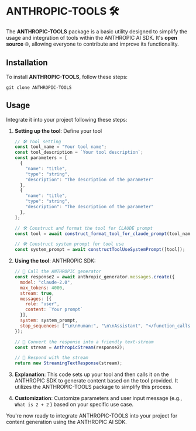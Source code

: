 # ANTHROPIC-TOOLS 🛠️

The **ANTHROPIC-TOOLS** package is a basic utility designed to simplify the usage and integration of tools within the ANTHROPIC AI SDK. It's **open source** 🌐, allowing everyone to contribute and improve its functionality.

## Installation

To install **ANTHROPIC-TOOLS**, follow these steps:

  ```
  git clone ANTHROPIC-TOOLS
  ```

## Usage

Integrate it into your project following these steps:

1. **Setting up the tool**: Define your tool

    ```javascript
    // 🛠️ Tool setting
    const tool_name = "Your tool name";
    const tool_description = `Your tool description`;
    const parameters = [
      {
        "name": "title",
        "type": "string",
        "description": "The description of the parameter"
      },
      {
        "name": "title",
        "type": "string",
        "description": "The description of the parameter"
      },
    ];

    // 🛠️ Construct and format the tool for CLAUDE prompt
    const tool = await construct_format_tool_for_claude_prompt(tool_name, tool_description, parameters);

    // 🛠️ Construct system prompt for tool use
    const system_prompt = await constructToolUseSystemPrompt([tool]);
    ```

2. **Using the tool**: ANTHROPIC SDK:

    ```javascript
    // 🚀 Call the ANTHROPIC generator
    const response2 = await anthropic_generator.messages.create({
      model: "claude-2.0",
      max_tokens: 4000,
      stream: true,
      messages: [{
        role: "user",
        content: `Your prompt`
      }],
      system: system_prompt,
      stop_sequences: ["\n\nHuman:", "\n\nAssistant", "</function_calls>"]
    });

    // 🎉 Convert the response into a friendly text-stream
    const stream = AnthropicStream(response2);

    // 📜 Respond with the stream
    return new StreamingTextResponse(stream);
    ```

4. **Explanation**: This code sets up your tool and then calls it on the ANTHROPIC SDK to generate content based on the tool provided. It utilizes the ANTHROPIC-TOOLS package to simplify this process.

5. **Customization**: Customize parameters and user input message (e.g., `What is 2 + 2` ) based on your specific use case.

You're now ready to integrate ANTHROPIC-TOOLS into your project for content generation using the ANTHROPIC AI SDK.
